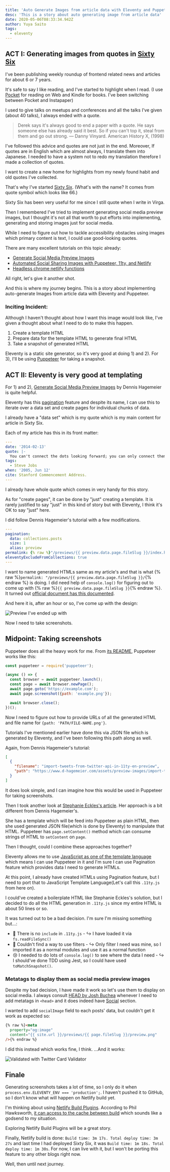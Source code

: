 ```yaml
---
title: 'Auto Generate Images from article data with Eleventy and Puppeteer'
desc: 'This is a story about auto generating image from article data'
date: 2020-05-06T08:33:34.942Z
author: Yuya Saito
tags:
  - eleventy
---
```


## ACT I: Generating images from quotes in [Sixty Six](https://sixtysix.frontendweekly.tokyo/)

I've been publishing weekly roundup of frontend related news and articles for about 6 or 7 years.

It's safe to say I like reading, and I've started to highlight when I read. (I use [Pocket](https://getpocket.com) for reading on Web and Kindle for books. I've been switching between Pocket and Instapaper)

I used to give talks on meetups and conferences and all the talks I've given (about 40 talks), I always ended with a quote.

> Derek says it's always good to end a paper with a quote. He says someone else has already said it best. So if you can't top it, steal from them and go out strong.
> — Danny Vinyard. American History X, (1998)

I've followed this advice and quotes are not just in the end. Moreover, If quotes are in English which are almost always, I translate them into Japanese. I needed to have a system not to redo my translation therefore I made a collection of quotes.

I want to create a new home for highlights from my newly found habit and old quotes I've collected.

That's why I've started [Sixty Six](https://sixtysix.frontendweekly.tokyo/). (What's with the name? It comes from quote symbol which looks like 66.)

Sixty Six has been very useful for me since I still quote when I write in Virga.

Then I remembered I've tried to implement generating social media preview images, but I thought it's not all that worth to put efforts into implementing, generating and storing images just for social media.

While I need to figure out how to tackle accessibility obstacles using images which primary content is text, I could use good-looking quotes.

There are many excellent tutorials on this topic already:

- [Generate Social Media Preview Images](https://www.d-hagemeier.com/en/articles/en/articles/generate-social-media-preview-images/)
- [Automated Social Sharing Images with Puppeteer, 11ty, and Netlify](https://dev.to/5t3ph/automated-social-sharing-images-with-puppeteer-11ty-and-netlify-22ln)
- [Headless chrome netlify functions](https://github.com/netlify-labs/netlify-functions-headless-chrome)

All right, let's give it another shot.

And this is where my journey begins.
This is a story about implementing auto-generate Images from article data with Eleventy and Puppeteer.

### Inciting Incident:

Although I haven't thought about how I want this image would look like, I've given a thought about what I need to do to make this happen.

1. Create a template HTML
2. Prepare data for the template HTML to generate final HTML
3. Take a snapshot of generated HTML

Eleventy is a static site generator, so it's very good at doing 1) and 2).
For 3), I'll be using [Puppeteer](https://github.com/puppeteer/puppeteer/) for taking a snapshot.

## ACT II: Eleventy is very good at templating

For 1) and 2), [Generate Social Media Preview Images](https://www.d-hagemeier.com/en/articles/en/articles/generate-social-media-preview-images/) by Dennis Hagemeier is quite helpful.

Eleventy has this [pagination](https://www.11ty.dev/docs/pagination/) feature and despite its name, I can use this to iterate over a data set and create pages for individual chunks of data.

I already have a "data set" which is my quote which is my main content for article in Sixty Six.

Each of my article has this in its front matter:

```yaml
---
date: '2014-02-13'
quote: |-
  You can't connect the dots looking forward; you can only connect them looking backwards. So you have to trust that the dots will somehow connect in your future.
tags:
  - Steve Jobs
when: '2005, Jun 12'
cite: Stanford Commencement Address.
---

```

I already have whole quote which comes in very handy for this story.

As for "create pages", it can be done by "just" creating a template. It is rarely justified to say "just" in this kind of story but with Eleventy, I think it's OK to say "just" here.

I did follow Dennis Hagemeier's tutorial with a few modifications.

```yaml
---
pagination:
  data: collections.posts
  size: 1
  alias: preview
permalink: {% raw %}"/previews/{{ preview.data.page.fileSlug }}/index.html"{% endraw %}
eleventyExcludeFromCollections: true
---
```

I want to name generated HTMLs same as my article's and that is what {% raw %}`permalink: "/previews/{{ preview.data.page.fileSlug }}/`{% endraw %} is doing. I did need help of `console.log()` for figuring out to come up with {% raw %}`{{ preview.data.page.fileSlug }}`{% endraw %}. It turned out [official document has this documented](https://www.11ty.dev/docs/collections/#collection-item-data-structure).

And here it is, after an hour or so, I've come up with the design:

![Preview I've ended up with](/images/2020-05-09-ow3H5TJq@2x.png 'Final design for preview')

Now I need to take screenshots.

## Midpoint: Taking screenshots

Puppeteer does all the heavy work for me. From [its README](https://github.com/puppeteer/puppeteer/), Puppeteer works like this:

```js
const puppeteer = require('puppeteer');

(async () => {
  const browser = await puppeteer.launch();
  const page = await browser.newPage();
  await page.goto('https://example.com');
  await page.screenshot({path: 'example.png'});

  await browser.close();
})();
```

Now I need to figure out how to provide URLs of all the generated HTML and file name for `{path: 'PATH/FILE-NAME.png'}`.

Tutorials I've mentioned earlier have done this via JSON file which is generated by Eleventy, and I've been following this path along as well.

Again, from Dennis Hagemeier's tutorial:

```json
[
  {
    "filename": "import-tweets-from-twitter-api-in-11ty-en-preview",
    "path": "https://www.d-hagemeier.com/assets/preview-images/import-tweets-from-twitter-api-in-11ty-en-preview.html"
  }
]
```

It does look simple, and I can imagine how this would be used in Puppeteer for taking screenshots.

Then I took another look at [Stephanie Eckles's article](https://dev.to/5t3ph/automated-social-sharing-images-with-puppeteer-11ty-and-netlify-22ln). Her approach is a bit different from Dennis Hagemeier's.

She has a template which will be feed into Puppeteer as plain HTML, then she used generated JSON file(which is done by Eleventy) to manipulate that HTML. Puppeteer has `page.setContent()` method which can consume strings of HTML to `setContent` on `page`.

Then I thought, could I combine these approaches together?

Eleventy allows me to use [JavaScript as one of the template language](https://www.11ty.dev/docs/languages/javascript/) which means I can use Puppeteer in it and I'm sure I can use Pagination feature which provides data I need to generate HTMLs.

At this point, I already have created HTMLs using Pagination feature, but I need to port that to JavaScript Template Language(Let's call this `.11ty.js` from here on).

I could've created a boilerplate HTML like Stephanie Eckles's solution, but I decided to do all the HTML generation in `.11ty.js` since my entire HTML is about 50 lines or so.

It was turned out to be a bad decision.
I'm sure I'm missing something but...:

- 🗻 There is no `include` in `.11ty.js` - ↪ I have loaded it via `fs.readFileSync()`
- 🔎 Couldn't find a way to use filters - ↪ Only filter I need was mine, so I imported it as a normal modules and use it as a normal function
- 😢 I needed to do lots of `console.log()` to see where the data I need - ↪ I should've done TDD using Jest, so I could have used `toMatchSnapshot()`.

### Metatags to display them as social media preview images

Despite my bad decision, I have made it work so let's use them to display on social media. I always consult [HEAD by Josh Buchea](https://github.com/joshbuchea/HEAD) whenever I need to add metatags in `<head>` and it does indeed have [Social](https://github.com/joshbuchea/HEAD#social) section.

I wanted to add `socialImage` field to each posts' data, but couldn't get it work as expected so:

```html
{% raw %}<meta
  property="og:image"
  content="{{ site.url }}/previews/{{ page.fileSlug }}/preview.png"
/>{% endraw %}
```

I did this instead which works fine, I think.
...And it works:

![Validated with Twitter Card Validator](/images/2020-05-10-DRS76CHa@2x.png 'It is valid!')

## Finale

Generating screenshots takes a lot of time, so I only do it when `process.env.ELEVENTY_ENV === 'production';`. I haven't pushed it to GitHub, so I don't know what will happen on Netlify build yet.

I'm thinking about using [Netlify Build Plugins](https://www.netlify.com/build/plugins-beta/). According to Phil Hawksworth, [it can access to the cache between build](https://twitter.com/philhawksworth/status/1257284661874692097) which sounds like a godsend to my situation.

Exploring Netlify Build Plugins will be a great story.

Finally, Netlify build is done: `Build time: 3m 17s. Total deploy time: 3m 27s` and last time I had deployed Sixty Six, it was `Build time: 1m 18s. Total deploy time: 1m 30s`.
For now, I can live with it, but I won't be porting this feature to any other blogs right now.

Well, then until next journey.
